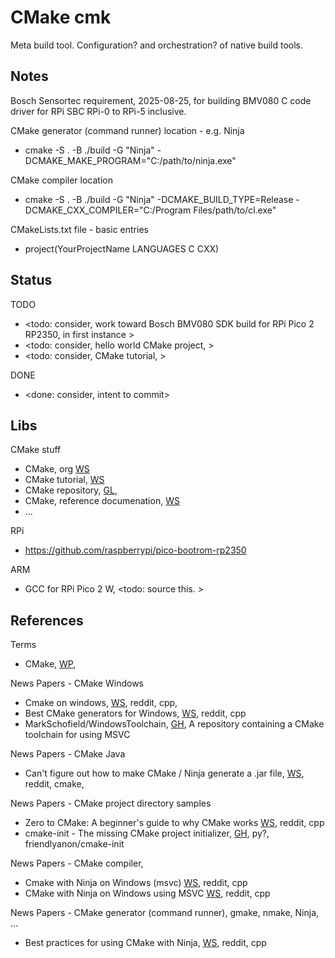 # CMake cmk

Meta build tool. Configuration? and orchestration? of native build tools. 

## Notes

Bosch Sensortec requirement, 2025-08-25, for building BMV080 C code driver for RPi SBC RPi-0 to RPi-5 inclusive.

CMake generator (command runner) location - e.g. Ninja
* cmake -S . -B ./build -G "Ninja" -DCMAKE_MAKE_PROGRAM="C:/path/to/ninja.exe"

CMake compiler location
* cmake -S . -B ./build -G "Ninja" -DCMAKE_BUILD_TYPE=Release -DCMAKE_CXX_COMPILER="C:/Program Files/path/to/cl.exe"

CMakeLists.txt file - basic entries
* project(YourProjectName LANGUAGES C CXX)

## Status
TODO
* <todo: consider, work toward Bosch BMV080 SDK build for RPi Pico 2 RP2350, in first instance >
* <todo: consider, hello world CMake project, >
* <todo: consider, CMake tutorial, >

DONE
* <done: consider, intent to commit>

## Libs

CMake stuff
* CMake, org [WS](https://cmake.org/)
* CMake tutorial, [WS](https://cmake.org/cmake/help/latest/guide/tutorial/index.html)
* CMake repository, [GL](https://gitlab.kitware.com/cmake/cmake),
* CMake, reference documenation, [WS](https://cmake.org/cmake/help/latest/)
* ...

RPi
* https://github.com/raspberrypi/pico-bootrom-rp2350

ARM
* GCC for RPi Pico 2 W, <todo: source this. >

## References

Terms
* CMake, [WP](https://en.wikipedia.org/wiki/CMake), 

News Papers - CMake Windows
* Cmake on windows, [WS](https://www.reddit.com/r/cpp_questions/comments/1324tyc/cmake_on_windows/?rdt=47935), reddit, cpp, 
* Best CMake generators for Windows, [WS](https://www.reddit.com/answers/60341894-39d1-401a-983b-f903382bbfd1/?q=Best%20CMake%20generators%20for%20Windows&source=PDP), reddit, cpp
* MarkSchofield/WindowsToolchain, [GH](https://github.com/MarkSchofield/WindowsToolchain), A repository containing a CMake toolchain for using MSVC

News Papers - CMake Java
* Can't figure out how to make CMake / Ninja generate a .jar file, [WS](https://www.reddit.com/r/cmake/comments/1h2ruws/cant_figure_out_how_to_make_cmake_ninja_generate/), reddit, cmake, 

News Papers - CMake project directory samples
* Zero to CMake: A beginner's guide to why CMake works [WS](https://www.reddit.com/r/cpp/comments/1hb01j3/zero_to_cmake_a_beginners_guide_to_why_cmake_works/), reddit, cpp
* cmake-init - The missing CMake project initializer, [GH](https://github.com/friendlyanon/cmake-init/tree/master/tools), py?, friendlyanon/cmake-init

News Papers - CMake compiler, 
* Cmake with Ninja on Windows (msvc) [WS](https://www.reddit.com/r/cpp_questions/comments/1icn3nk/cmake_with_ninja_on_windows_msvc/), reddit, cpp
* CMake with Ninja on Windows using MSVC [WS](https://www.reddit.com/answers/b307c9e2-80ec-450b-8190-95319a589701/?q=CMake%20with%20Ninja%20on%20Windows%20using%20MSVC&source=PDP), reddit, cpp

News Papers - CMake generator (command runner), gmake, nmake, Ninja, ...
* Best practices for using CMake with Ninja, [WS](https://www.reddit.com/answers/271dce77-ec79-4df1-b94d-9d02f9567c1f/?q=Best%20practices%20for%20using%20CMake%20with%20Ninja&source=PDP), reddit, cpp